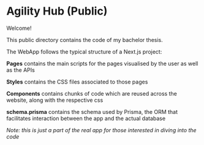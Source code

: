 # Agility Hub (Public)

Welcome!

This public directory contains the code of my bachelor thesis.

The WebApp follows the typical structure of a Next.js project:

**Pages** contains the main scripts for the pages visualised by the user as well as the APIs

**Styles** contains the CSS files associated to those pages

**Components** contains chunks of code which are reused across the website, along with the respective css

**schema.prisma** contains the schema used by Prisma, the ORM that facilitates interaction between the app and the actual database

*Note: this is just a part of the real app for those interested in diving into the code*
